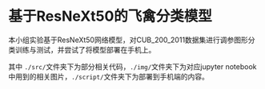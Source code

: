 # 基于ResNeXt50的飞禽分类模型

本小组实验基于ResNeXt50网络模型，对CUB_200_2011数据集进行调参图形分类训练与测试，并尝试了将模型部署在手机上。

其中 `./src/`文件夹下为部分相关代码，`./img/`文件夹下为对应jupyter notebook中用到的相关图片，`./script/`文件夹下为部署到手机端的内容。